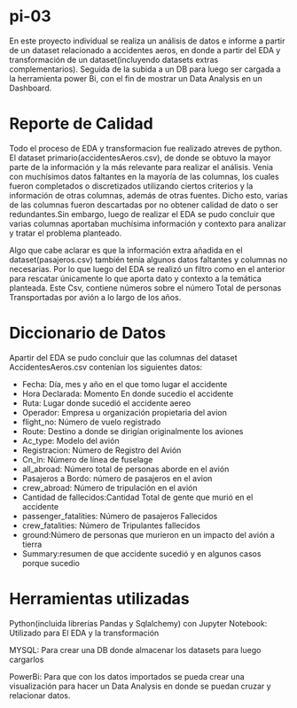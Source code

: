 # pi-03
En este proyecto individual se realiza un  análisis de datos e informe a partir de un dataset relacionado a accidentes aeros, en donde a partir del EDA y transformación de un dataset(incluyendo datasets extras complementarios). Seguida de la subida a un DB para luego ser cargada a la herramienta power Bi, con el fin de mostrar un Data Analysis en un Dashboard.

# Reporte de Calidad
Todo el proceso de EDA y transformacion fue realizado atreves de python. 
El dataset primario(accidentesAeros.csv), de donde se obtuvo la mayor parte de la información y la más relevante para realizar el análisis. Venia con muchísimos datos faltantes en la mayoría de las columnas, los cuales fueron completados o discretizados utilizando ciertos criterios y la información de otras columnas, además de otras fuentes. Dicho esto, varias de las columnas fueron descartadas por no obtener calidad de dato o ser redundantes.Sin embargo, luego de realizar el EDA se pudo concluir que varias columnas aportaban muchísima información y contexto para analizar y tratar el problema planteado.

Algo que cabe aclarar es que la información extra añadida en el dataset(pasajeros.csv) también tenía algunos datos faltantes y columnas no necesarias. Por lo que  luego del EDA se realizó un filtro como en el anterior para rescatar únicamente lo que aporta dato y contexto a la temática planteada. 
Este Csv, contiene números sobre el número Total de personas Transportadas por avión a lo largo de los años. 

# Diccionario de Datos

Apartir del EDA se pudo concluir que las columnas del dataset AccidentesAeros.csv contenían los siguientes datos:

* Fecha: Día, mes y año en el que tomo lugar el accidente
* Hora Declarada: Momento En donde sucedio el accidente 
* Ruta: Lugar donde sucedió el accidente aereo
* Operador: Empresa u organización propietaria del avion
* flight_no: Número de vuelo registrado
* Route: Destino a donde se dirigían originalmente los aviones
* Ac_type: Modelo del avión
* Registracion: Número de Registro del Avión
* Cn_ln: Número de línea de fuselage
* all_abroad: Número total de personas aborde en el avión 
* Pasajeros a Bordo: número  de pasajeros en el avion
* crew_abroad: Número de tripulación en el avión
* Cantidad de fallecidos:Cantidad Total de gente que murió en el accidente 
* passenger_fatalities: Número de pasajeros Fallecidos 
* crew_fatalities: Número de Tripulantes fallecidos
* ground:Número de personas que murieron en un impacto del avión a tierra
* Summary:resumen de que accidente sucedió y en algunos casos porque sucedio


# Herramientas utilizadas

Python(incluida librerías Pandas y Sqlalchemy) con Jupyter Notebook: Utilizado para El EDA y la transformación 

MYSQL: Para crear una DB donde almacenar los datasets para luego cargarlos

PowerBi: Para que con los datos importados se pueda crear una visualización para hacer un Data Analysis en donde se puedan cruzar y relacionar datos. 
